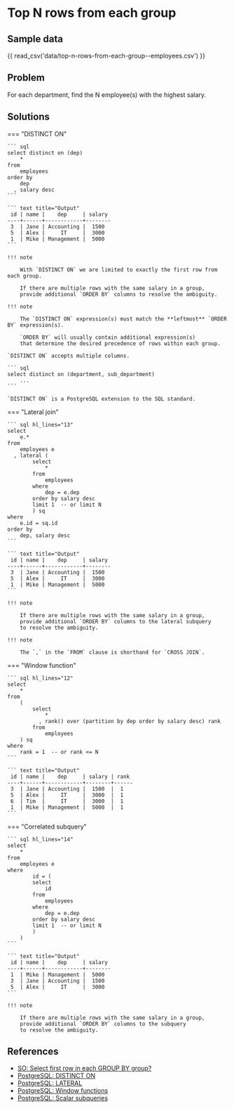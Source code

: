 # Top N rows from each group

## Sample data

{{ read_csv('data/top-n-rows-from-each-group--employees.csv') }}

## Problem

For each department, find the N employee(s) with the highest salary.

## Solutions

=== "DISTINCT ON"

    ``` sql
    select distinct on (dep)
        *
    from
        employees
    order by
        dep
      , salary desc
    ```

    ``` text title="Output"
     id | name |    dep     | salary  
    ----+------+------------+--------
     3  | Jane | Accounting |  1500   
     5  | Alex |     IT     |  3000   
     1  | Mike | Management |  5000   
    ```

    !!! note

        With `DISTINCT ON` we are limited to exactly the first row from each group.

        If there are multiple rows with the same salary in a group,
        provide additional `ORDER BY` columns to resolve the ambiguity.

    !!! note

        The `DISTINCT ON` expression(s) must match the **leftmost** `ORDER BY` expression(s).

        `ORDER BY` will usually contain additional expression(s)
        that determine the desired precedence of rows within each group.

    `DISTINCT ON` accepts multiple columns.

    ``` sql
    select distinct on (department, sub_department)
        ...
    ```

    `DISTINCT ON` is a PostgreSQL extension to the SQL standard.

=== "Lateral join"

    ``` sql hl_lines="13"
    select
        e.*
    from
        employees e
      , lateral (
            select
                *
            from
                employees
            where
                dep = e.dep
            order by salary desc
            limit 1  -- or limit N
            ) sq
    where
        e.id = sq.id
    order by
        dep, salary desc
    ```

    ``` text title="Output"
     id | name |    dep     | salary  
    ----+------+------------+--------
     3  | Jane | Accounting |  1500   
     5  | Alex |     IT     |  3000   
     1  | Mike | Management |  5000   
    ```

    !!! note

        If there are multiple rows with the same salary in a group,
        provide additional `ORDER BY` columns to the lateral subquery
        to resolve the ambiguity.

    !!! note

        The `,` in the `FROM` clause is shorthand for `CROSS JOIN`.

=== "Window function"

    ``` sql hl_lines="12"
    select
        *
    from
        (
            select
                *
              , rank() over (partition by dep order by salary desc) rank
            from
                employees
        ) sq
    where
        rank = 1  -- or rank <= N
    ```

    ``` text title="Output"
     id | name |    dep     | salary | rank  
    ----+------+------------+--------+------
     3  | Jane | Accounting |  1500  |  1    
     5  | Alex |     IT     |  3000  |  1    
     6  | Tim  |     IT     |  3000  |  1    
     1  | Mike | Management |  5000  |  1    
    ```

=== "Correlated subquery"

    ``` sql hl_lines="14"
    select
        *
    from
        employees e
    where
            id = (
            select
                id
            from
                employees
            where
                dep = e.dep
            order by salary desc
            limit 1  -- or limit N
            )
        )
    ```

    ``` text title="Output"
     id | name |    dep     | salary  
    ----+------+------------+--------
     1  | Mike | Management |  5000   
     3  | Jane | Accounting |  1500   
     5  | Alex |     IT     |  3000   
    ```

    !!! note

        If there are multiple rows with the same salary in a group,
        provide additional `ORDER BY` columns to the subquery
        to resolve the ambiguity.

## References

- [SO: Select first row in each GROUP BY group?](https://stackoverflow.com/questions/3800551/select-first-row-in-each-group-by-group)
- [PostgreSQL: DISTINCT ON](https://www.postgresql.org/docs/current/sql-select.html#SQL-DISTINCT)
- [PostgreSQL: LATERAL](https://www.postgresql.org/docs/current/sql-select.html#SQL-FROM)
- [PostgreSQL: Window functions](https://www.postgresql.org/docs/current/tutorial-window.html)
- [PostgreSQL: Scalar subqueries](https://www.postgresql.org/docs/current/sql-expressions.html#SQL-SYNTAX-SCALAR-SUBQUERIES)
